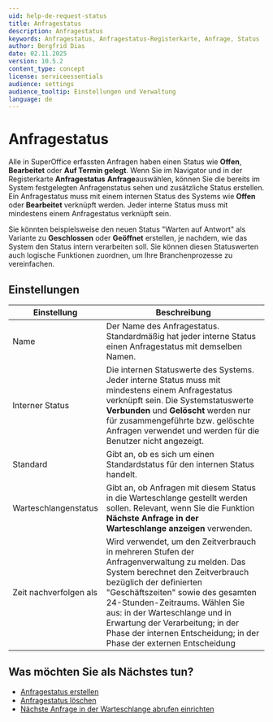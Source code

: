 ```yaml
---
uid: help-de-request-status
title: Anfragestatus
description: Anfragestatus
keywords: Anfragestatus, Anfragestatus-Registerkarte, Anfrage, Status
author: Bergfrid Dias
date: 02.11.2025
version: 10.5.2
content_type: concept
license: serviceessentials
audience: settings
audience_tooltip: Einstellungen und Verwaltung
language: de
---
```


# Anfragestatus

Alle in SuperOffice erfassten Anfragen haben einen Status wie **Offen**, **Bearbeitet** oder **Auf Termin gelegt**. Wenn Sie im Navigator und in der Registerkarte **Anfragestatus** **Anfrage**auswählen, können Sie die bereits im System festgelegten Anfragenstatus sehen und zusätzliche Status erstellen. Ein Anfragestatus muss mit einem internen Status des Systems wie **Offen** oder **Bearbeitet** verknüpft werden. Jeder interne Status muss mit mindestens einem Anfragestatus verknüpft sein.

Sie könnten beispielsweise den neuen Status "Warten auf Antwort" als Variante zu **Geschlossen** oder **Geöffnet** erstellen, je nachdem, wie das System den Status intern verarbeiten soll. Sie können diesen Statuswerten auch logische Funktionen zuordnen, um Ihre Branchenprozesse zu vereinfachen.

## Einstellungen

| Einstellung | Beschreibung |
|---|---|
| Name | Der Name des Anfragestatus. Standardmäßig hat jeder interne Status einen Anfragestatus mit demselben Namen. |
| Interner Status | Die internen Statuswerte des Systems. Jeder interne Status muss mit mindestens einem Anfragestatus verknüpft sein. Die Systemstatuswerte **Verbunden** und **Gelöscht** werden nur für zusammengeführte bzw. gelöschte Anfragen verwendet und werden für die Benutzer nicht angezeigt. |
| Standard | Gibt an, ob es sich um einen Standardstatus für den internen Status handelt. |
| Warteschlangenstatus | Gibt an, ob Anfragen mit diesem Status in die Warteschlange gestellt werden sollen. Relevant, wenn Sie die Funktion **Nächste Anfrage in der Warteschlange anzeigen** verwenden. |
| Zeit nachverfolgen als | Wird verwendet, um den Zeitverbrauch in mehreren Stufen der Anfragenverwaltung zu melden. Das System berechnet den Zeitverbrauch bezüglich der definierten "Geschäftszeiten" sowie des gesamten 24-Stunden-Zeitraums. Wählen Sie aus: in der Warteschlange und in Erwartung der Verarbeitung; in der Phase der internen Entscheidung; in der Phase der externen Entscheidung |

## Was möchten Sie als Nächstes tun?

* [Anfragestatus erstellen][1]
* [Anfragestatus löschen][2]
* [Nächste Anfrage in der Warteschlange abrufen einrichten][3]

<!-- Referenced links -->
[1]: create.md
[2]: delete.md
[3]: ../next-in-queue.md
